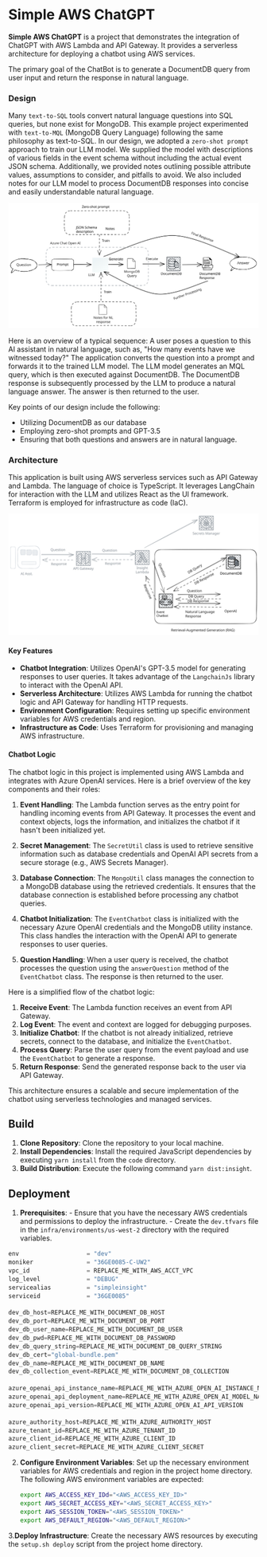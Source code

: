 Simple AWS ChatGPT
============================
**Simple AWS ChatGPT** is a project that demonstrates the integration of ChatGPT with AWS Lambda and API Gateway. 
It provides a serverless architecture for deploying a chatbot using AWS services.

The primary goal of the ChatBot is to generate a DocumentDB query from user input and return the response 
in natural language.

### Design
Many `text-to-SQL` tools convert natural language questions into SQL queries, but none exist for MongoDB. 
This example project experimented with `text-to-MQL` (MongoDB Query Language) following the same philosophy as text-to-SQL.
In our design, we adopted a `zero-shot prompt` approach to train our LLM model. We supplied the model with descriptions 
of various fields in the event schema without including the actual event JSON schema. Additionally, we provided notes 
outlining possible attribute values, assumptions to consider, and pitfalls to avoid. We also included notes for our 
LLM model to process DocumentDB responses into concise and easily understandable natural language.

![](./img/text-mql.svg)

Here is an overview of a typical sequence: A user poses a question to this AI assistant in natural language, 
such as, "How many events have we witnessed today?" The application converts the question into a prompt and forwards 
it to the trained LLM model. The LLM model generates an MQL query, which is then executed against DocumentDB. The 
DocumentDB response is subsequently processed by the LLM to produce a natural language answer. The answer is then 
returned to the user.

Key points of our design include the following:
 - Utilizing DocumentDB as our database
 - Employing zero-shot prompts and GPT-3.5
 - Ensuring that both questions and answers are in natural language.

### Architecture
This application is built using AWS serverless services such as API Gateway and Lambda. The language of choice 
is TypeScript. It leverages LangChain for interaction with the LLM and utilizes React as the UI framework. 
Terraform is employed for infrastructure as code (IaC).

![](./img/simple-aws-chat-arch.v2.svg)

#### Key Features
  - **Chatbot Integration**: Utilizes OpenAI's GPT-3.5 model for generating responses to user queries. It takes 
    advantage of the `LangchainJs` library to interact with the OpenAI API.
  - **Serverless Architecture**: Utilizes AWS Lambda for running the chatbot logic and API Gateway for handling HTTP requests.
  - **Environment Configuration**: Requires setting up specific environment variables for AWS credentials and region.
  - **Infrastructure as Code**: Uses Terraform for provisioning and managing AWS infrastructure.

#### Chatbot Logic
The chatbot logic in this project is implemented using AWS Lambda and integrates with Azure OpenAI services. 
Here is a brief overview of the key components and their roles:

  1. **Event Handling**: The Lambda function serves as the entry point for handling incoming events from API Gateway. 
    It processes the event and context objects, logs the information, and initializes the chatbot if it hasn't 
    been initialized yet.

  2. **Secret Management**: The `SecretUtil` class is used to retrieve sensitive information such as database 
    credentials and OpenAI API secrets from a secure storage (e.g., AWS Secrets Manager).

  3. **Database Connection**: The `MongoUtil` class manages the connection to a MongoDB database 
  using the retrieved credentials. It ensures that the database connection is established before 
  processing any chatbot queries.

  4. **Chatbot Initialization**: The `EventChatbot` class is initialized with the necessary Azure OpenAI 
  credentials and the MongoDB utility instance. This class handles the interaction with the OpenAI API to 
  generate responses to user queries.

  5. **Question Handling**: When a user query is received, the chatbot processes the question 
  using the `answerQuestion` method of the `EventChatbot` class. The response is then returned to the user.

Here is a simplified flow of the chatbot logic:

  1. **Receive Event**: The Lambda function receives an event from API Gateway.
  2. **Log Event**: The event and context are logged for debugging purposes.
  3. **Initialize Chatbot**: If the chatbot is not already initialized, retrieve secrets, connect to the database, 
     and initialize the `EventChatbot`.
  4. **Process Query**: Parse the user query from the event payload and use the `EventChatbot` to generate a response.
  5. **Return Response**: Send the generated response back to the user via API Gateway.

This architecture ensures a scalable and secure implementation of the chatbot using serverless technologies 
and managed services.

## Build
  1. **Clone Repository**: Clone the repository to your local machine.
  2. **Install Dependencies**: Install the required JavaScript dependencies by executing `yarn install` from the 
     `code` directory.
  3. **Build Distribution**: Execute the following command `yarn dist:insight`.

## Deployment
  1. **Prerequisites**: 
    - Ensure that you have the necessary AWS credentials and permissions to deploy the infrastructure.
    - Create the `dev.tfvars` file in the `infra/environments/us-west-2` directory with the required variables.
```javascript
env                   = "dev"
moniker               = "36GE0085-C-UW2"
vpc_id                = REPLACE_ME_WITH_AWS_ACCT_VPC
log_level             = "DEBUG"
servicealias          = "simpleinsight"
serviceid             = "36GE0085"

dev_db_host=REPLACE_ME_WITH_DOCUMENT_DB_HOST
dev_db_port=REPLACE_ME_WITH_DOCUMENT_DB_PORT
dev_db_user_name=REPLACE_ME_WITH_DOCUMENT_DB_USER
dev_db_pwd=REPLACE_ME_WITH_DOCUMENT_DB_PASSWORD
dev_db_query_string=REPLACE_ME_WITH_DOCUMENT_DB_QUERY_STRING
dev_db_cert="global-bundle.pem"
dev_db_name=REPLACE_ME_WITH_DOCUMENT_DB_NAME
dev_db_collection_event=REPLACE_ME_WITH_DOCUMENT_DB_COLLECTION

azure_openai_api_instance_name=REPLACE_ME_WITH_AZURE_OPEN_AI_INSTANCE_NAME
azure_openai_api_deployment_name=REPLACE_ME_WITH_AZURE_OPEN_AI_MODEL_NAME
azure_openai_api_version=REPLACE_ME_WITH_AZURE_OPEN_AI_API_VERSION

azure_authority_host=REPLACE_ME_WITH_AZURE_AUTHORITY_HOST
azure_tenant_id=REPLACE_ME_WITH_AZURE_TENANT_ID
azure_client_id=REPLACE_ME_WITH_AZURE_CLIENT_ID
azure_client_secret=REPLACE_ME_WITH_AZURE_CLIENT_SECRET
```
  2. **Configure Environment Variables**: Set up the necessary environment variables for AWS credentials and region 
     in the project home directory.
     The following AWS environment variables are expected:
     ```bash
     export AWS_ACCESS_KEY_IDd="<AWS_ACCESS_KEY_ID>"
     export AWS_SECRET_ACCESS_KEY="<AWS_SECRET_ACCESS_KEY>"
     export AWS_SESSION_TOKEN="<AWS_SESSION_TOKEN>"
     export AWS_DEFAULT_REGION="<AWS_DEFAULT_REGION>"
 3.**Deploy Infrastructure**: Create the necessary AWS resources by executing the `setup.sh deploy` script from the 
      project home directory.

 
